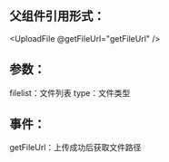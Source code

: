 ## 父组件引用形式：
<UploadFile @getFileUrl="getFileUrl" />

## 参数：
filelist：文件列表
type：文件类型

## 事件：
getFileUrl：上传成功后获取文件路径